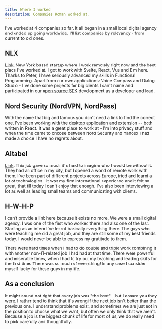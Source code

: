 ```yaml
---
title: Where I worked
description: Companies Roman worked at.
---
```


I've worked at 4 companies so far. It all began in a small local digital agency and ended up going worldwide. I'll list companies by relevancy - from current to old ones.

## NLX

[Link](https://nlx.ai/our-team). New York based startup where I work remotely right now and the best place I've worked at. I got to work with Svelte, React, Vue and Elm here. Thanks to Peter, I have seriously advanced my skills in Functional Programming. Apart from our own applications: Voice Compass and Dialog Studio - I've done some projects for big clients I can't name and participated in our [open source SDK](https://github.com/nlxai) development as a developer and lead.

## Nord Security (NordVPN, NordPass)

With the name that big and famous you don't need a link to find the correct one. I've been working with the desktop application and extension -- both written in React. It was a great place to work at - I'm into privacy stuff and when the time came to choose between Nord Security and Yandex I had made a choice I have no regrets about.

## Altabel

[Link](https://altabel.com/). This job gave so much it's hard to imagine who I would be without it. They had an office in my city, but I opened a world of remote work with them. I've been part of different projects across Europe, tried and learnt a lot of technologies - it was my first international experience and it felt so great, that till today I can't enjoy that enough. I've also been interviewing a lot as well as leading small teams and communicating with clients.

## H-W-H-P

I can't provide a link here because it exists no more. We were a small digital agency. I was one of the first who worked there and also one of the last. Starting as an intern I've learnt basically everything there. The guys who were teaching me did a great job, and they are still some of my best friends today. I would never be able to express my gratitude to them.

There were hard times when I had to do double and triple work combining it with another non-IT-related job I had had at that time. There were powerful and miserable times, when I had to try out my teaching and leading skills for the first time. There was so much of everything! In any case I consider myself lucky for these guys in my life.

## As a conclusion

It might sound not right that every job was "the best" - but I assure you they were. I rather tend to think that it's wrong if the next job isn't better than the previous one. I understand problems exist, and sometimes we are just not in the position to choose what we want, but often we only think that we aren't. Because a job is the biggest chunk of life for most of us, we do really need to pick carefully and thoughtfully.
